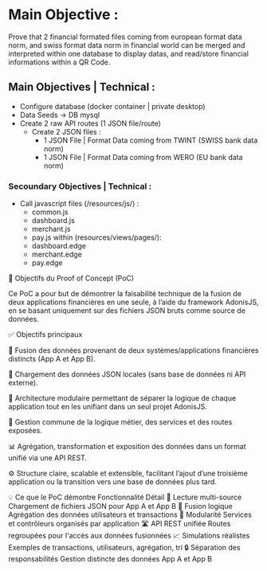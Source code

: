 # Main Objective :
Prove that 2 financial formated files coming from european format data norm, and swiss format data norm in financial world can be merged and interpreted within one database to display datas, and read/store financial informations within a QR Code.  

## Main Objectives | Technical : 
- Configure database (docker container | private desktop)
- Data Seeds -> DB mysql
- Create 2 raw API routes (1 JSON file/route) 
    - Create 2 JSON files :
      - 1 JSON File | Format Data coming from TWINT (SWISS bank data norm)
      - 1 JSON File | Format Data coming from WERO (EU bank data norm)

### Secoundary Objectives | Technical : 
- Call javascript files (/resources/js/) : 
    - common.js
    - dashboard.js
    - merchant.js
    - pay.js
  within (resources/views/pages/):
    - dashboard.edge
    - merchant.edge
    - pay.edge

🧪 Objectifs du Proof of Concept (PoC)

Ce PoC a pour but de démontrer la faisabilité technique de la fusion de deux applications financières en une seule, à l’aide du framework AdonisJS, en se basant uniquement sur des fichiers JSON bruts comme source de données.

✅ Objectifs principaux

🔄 Fusion des données provenant de deux systèmes/applications financières distincts (App A et App B).

📁 Chargement des données JSON locales (sans base de données ni API externe).

🧱 Architecture modulaire permettant de séparer la logique de chaque application tout en les unifiant dans un seul projet AdonisJS.

🔐 Gestion commune de la logique métier, des services et des routes exposées.

📊 Agrégation, transformation et exposition des données dans un format unifié via une API REST.

⚙️ Structure claire, scalable et extensible, facilitant l’ajout d’une troisième application ou la transition vers une base de données plus tard.

💡 Ce que le PoC démontre
Fonctionnalité	Détail
📂 Lecture multi-source	Chargement de fichiers JSON pour App A et App B
🔄 Fusion logique	Agrégation des données utilisateurs et transactions
🧩 Modularité	Services et contrôleurs organisés par application
🛣️ API REST unifiée	Routes regroupées pour l'accès aux données fusionnées
📈 Simulations réalistes	Exemples de transactions, utilisateurs, agrégation, tri
🔒 Séparation des responsabilités	Gestion distincte des données App A et App B
